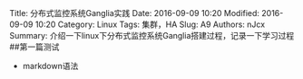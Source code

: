 Title: 分布式监控系统Ganglia实践
Date: 2016-09-09 10:20
Modified: 2016-09-09 10:20
Category: Linux
Tags: 集群，HA
Slug: A9
Authors: nJcx
Summary: 介绍一下linux下分布式监控系统Ganglia搭建过程，记录一下学习过程
##第一篇测试
- markdown语法
